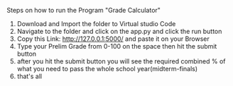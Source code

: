 Steps on how to run the Program "Grade Calculator"
1. Download and Import the folder to Virtual studio Code
2. Navigate to the folder and click on the app.py and click the run button
3. Copy this Link: http://127.0.0.1:5000/ and paste it on your Browser
4. Type your Prelim Grade from 0-100 on the space then hit the submit button
5. after you hit the submit button you will see the required combined % of what you need to pass the whole school year(midterm-finals)
6. that's all 
